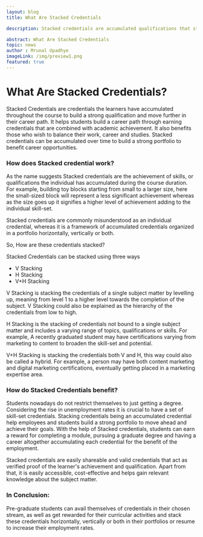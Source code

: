 ```yaml
---
layout: blog
title: What Are Stacked Credentials

description: Stacked credentials are accumulated qualifications that students can combine to build a strong portfolio for career advancement.

abstract: What Are Stacked Credentials
topic: news
author : Mrunal Upadhye
imageLink: /img/preview1.png
featured: true
---
```


# What Are Stacked Credentials?

Stacked Credentials are credentials the learners have accumulated throughout the course to build a strong qualification and move further in their career path. It helps students build a career path through earning credentials that are combined with academic achievement. It also benefits those who wish to balance their work, career and studies. Stacked credentials can be accumulated over time to build a strong portfolio to benefit career opportunities.

### How does Stacked credential work?

As the name suggests Stacked credentials are the achievement of skills, or qualifications the individual has accumulated during the course duration. For example, building toy blocks starting from small to a larger size, here the small-sized block will represent a less significant achievement whereas as the size goes up it signifies a higher level of achievement adding to the individual skill-set.

Stacked credentials are commonly misunderstood as an individual credential, whereas it is a framework of accumulated credentials organized in a portfolio horizontally, vertically or both.

So, How are these credentials stacked?

Stacked Credentials can be stacked using three ways

- V Stacking
- H Stacking
- V+H Stacking

V Stacking is stacking the credentials of a single subject matter by levelling up, meaning from level 1 to a higher level towards the completion of the subject. V Stacking could also be explained as the hierarchy of the credentials from low to high.

H Stacking is the stacking of credentials not bound to a single subject matter and includes a varying range of topics, qualifications or skills. For example, A recently graduated student may have certifications varying from marketing to content to broaden the skill-set and potential.

V+H  Stacking is stacking the credentials both V and H, this way could also be called a hybrid. For example, a person may have both content marketing and digital marketing certifications, eventually getting placed in a marketing expertise area.

### How do Stacked Credentials benefit?

Students nowadays do not restrict themselves to just getting a degree. Considering the rise in unemployment rates it is crucial to have a set of skill-set credentials. Stacking credentials being an accumulated credential help employees and students build a strong portfolio to move ahead and achieve their goals.
With the help of Stacked credentials, students can earn a reward for completing a module, pursuing a graduate degree and having a career altogether accumulating each credential for the benefit of the employment.

Stacked credentials are easily shareable and valid credentials that act as verified proof of the learner's achievement and qualification. Apart from that, it is easily accessible, cost-effective and helps gain relevant knowledge about the subject matter. 

### In Conclusion:

Pre-graduate students can avail themselves of credentials in their chosen stream, as well as get rewarded for their curricular activities and stack these credentials horizontally, vertically or both in their portfolios or resume to increase their employment rates.




